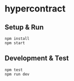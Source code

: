 # hypercontract

## Setup & Run

```
npm install
npm start
```

## Development & Test

```
npm test
npm run dev
```

